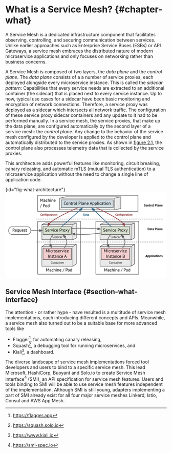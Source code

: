 # What is a Service Mesh? {#chapter-what}

A Service Mesh is a dedicated infrastructure component that facilitates observing, controlling, and securing communication between services. Unlike earlier approaches such as Enterprise Service Buses (ESBs) or API Gateways, a service mesh embraces the distributed nature of modern microservice applications and only focuses on networking rather than business concerns. 

A Service Mesh is composed of two layers, the *data plane* and the *control plane*. The *data plane* consists of a a number of service proxies, each deployed alongside every microservice instance. This is called the *sidecar pattern*: Capabilities that every service needs are extracted to an additional container (the sidecar) that is placed next to every service instance. Up to now, typical use cases for a sidecar have been basic monitoring and encryption of network connections. Therefore, a service proxy was deployed as a sidecar which intersects all network traffic. The configuration of these service proxy sidecar containers and any update to it had to be performed manually. In a service mesh, the service proxies, that make up the data plane, are configured automatically by the second layer of a service mesh: the *control plane*. Any change to the behavior of the service mesh configured by the developer is applied to the control plane and automatically distributed to the service proxies. As shown in [figure 2.1](#fig-what-architecture), the control plane also processes telemetry data that is collected by the service proxies.

This architecture adds powerful features like monitoring, circuit breaking, canary releasing, and automatic mTLS (mutual TLS authentication) to a microservice application without the need to change a single line of application code.

{id="fig-what-architecture"}
![Figure 2.1 - Service Mesh Architecture](images/service_mesh_architecture.png)


## Service Mesh Interface {#section-what-interface}

The attention - or rather hype - have resulted is a multitude of service mesh implementations, each introducing different concepts and APIs. Meanwhile, a service mesh also turned out to be a suitable base for more advanced tools like

- Flagger[^1], for automating canary releasing, 
- Squash[^2], a debugging tool for running microservices, and
- Kiali[^3], a dashboard.

The diverse landscape of service mesh implementations forced tool developers and users to bind to a specific service mesh. This lead Microsoft, HashiCorp, Buoyant and Solo.io to create Service Mesh Interface[^4] (SMI), an API specification for service mesh features. Users and tools binding to SMI will be able to use service mesh features independent of the implementation. Although SMI is still young, adapters implementing a part of SMI already exist for all four major service meshes Linkerd, Istio, Consul and AWS App Mesh.

[^1]: https://flagger.app
[^2]: https://squash.solo.io
[^3]: https://www.kiali.io
[^4]: https://smi-spec.io





